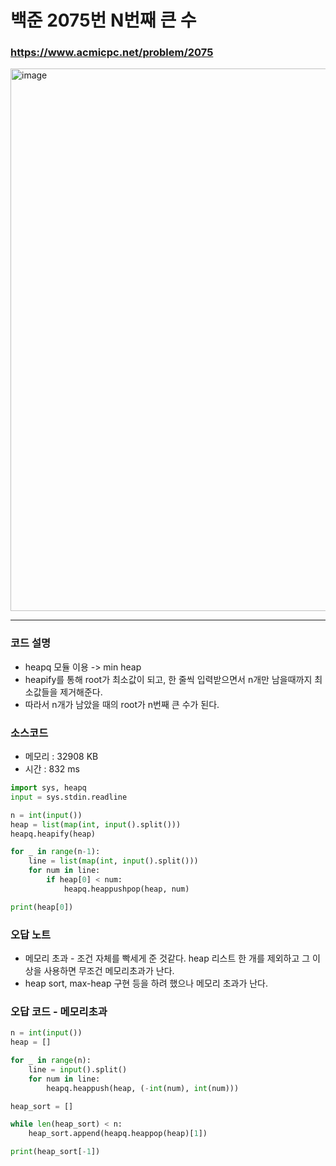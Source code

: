 백준 2075번 N번째 큰 수
=======================

### <https://www.acmicpc.net/problem/2075>
<img width="868" alt="image" src="https://user-images.githubusercontent.com/83554018/162906885-ae2e2b78-1c91-4021-97ba-87823b6ceb5c.png">

<hr>

### 코드 설명
+ heapq 모듈 이용 -> min heap
+ heapify를 통해 root가 최소값이 되고, 한 줄씩 입력받으면서 n개만 남을때까지 최소값들을 제거해준다.
+ 따라서 n개가 남았을 때의 root가 n번째 큰 수가 된다.

### 소스코드
+ 메모리 : 32908 KB
+ 시간 : 832 ms
```python
import sys, heapq
input = sys.stdin.readline

n = int(input())
heap = list(map(int, input().split()))
heapq.heapify(heap)

for _ in range(n-1):
    line = list(map(int, input().split()))
    for num in line:
        if heap[0] < num:
            heapq.heappushpop(heap, num)

print(heap[0])

```

### 오답 노트
+ 메모리 초과 - 조건 자체를 빡세게 준 것같다. heap 리스트 한 개를 제외하고 그 이상을 사용하면 무조건 메모리초과가 난다.
+ heap sort, max-heap 구현 등을 하려 했으나 메모리 초과가 난다.


### 오답 코드 - 메모리초과
```python
n = int(input())
heap = []

for _ in range(n):
    line = input().split()
    for num in line:
        heapq.heappush(heap, (-int(num), int(num)))

heap_sort = []

while len(heap_sort) < n:
    heap_sort.append(heapq.heappop(heap)[1])

print(heap_sort[-1])
```
